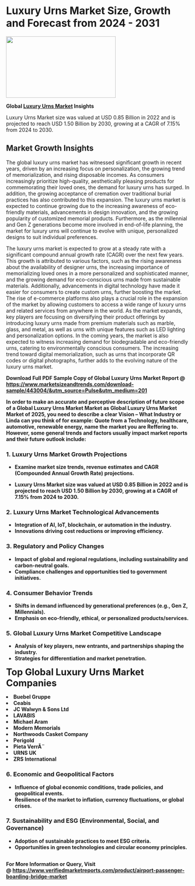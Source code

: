 <H1>Luxury Urns Market Size, Growth and Forecast from 2024 - 2031</H1><img class="aligncenter size-medium wp-image-584254" src="https://thirdeyenews.in/wp-content/uploads/2024/09/Global-Market-Research-300x168.jpeg" alt="" width="300" height="168" /><p><strong>Global&nbsp;<a href="https://www.marketsizeandtrends.com/download-sample/443004/&amp;utm_source=Pulse&amp;utm_medium=201">Luxury Urns Market</a> Insights</strong></p><p>Luxury Urns Market size was valued at USD 0.85 Billion in 2022 and is projected to reach USD 1.50 Billion by 2030, growing at a CAGR of 7.15% from 2024 to 2030.</p><p><h2>Market Growth Insights</h2> <p>The global luxury urns market has witnessed significant growth in recent years, driven by an increasing focus on personalization, the growing trend of memorialization, and rising disposable incomes. As consumers increasingly prioritize high-quality, aesthetically pleasing products for commemorating their loved ones, the demand for luxury urns has surged. In addition, the growing acceptance of cremation over traditional burial practices has also contributed to this expansion. The luxury urns market is expected to continue growing due to the increasing awareness of eco-friendly materials, advancements in design innovation, and the growing popularity of customized memorial products. Furthermore, as the millennial and Gen Z generations become more involved in end-of-life planning, the market for luxury urns will continue to evolve with unique, personalized designs to suit individual preferences.</p> <p><strong></strong></p> <p>The luxury urns market is expected to grow at a steady rate with a significant compound annual growth rate (CAGR) over the next few years. This growth is attributed to various factors, such as the rising awareness about the availability of designer urns, the increasing importance of memorializing loved ones in a more personalized and sophisticated manner, and the growing demand for eco-conscious urns made from sustainable materials. Additionally, advancements in digital technology have made it easier for consumers to create custom urns, further boosting the market. The rise of e-commerce platforms also plays a crucial role in the expansion of the market by allowing customers to access a wide range of luxury urns and related services from anywhere in the world. As the market expands, key players are focusing on diversifying their product offerings by introducing luxury urns made from premium materials such as marble, glass, and metal, as well as urns with unique features such as LED lighting and personalization options. In the coming years, the market is also expected to witness increasing demand for biodegradable and eco-friendly urns, catering to environmentally conscious consumers. The increasing trend toward digital memorialization, such as urns that incorporate QR codes or digital photographs, further adds to the evolving nature of the luxury urns market.</p> <p><strong></p><p><span class=""><strong>Download Full PDF Sample Copy of Global Luxury Urns Market Report</strong> @ <a href="https://www.marketsizeandtrends.com/download-sample/443004/&amp;utm_source=Pulse&amp;utm_medium=201" target="_blank">https://www.marketsizeandtrends.com/download-sample/443004/&amp;utm_source=Pulse&amp;utm_medium=201</a></span></p><p>In order to make an accurate and perceptive description of future scope of a Global&nbsp;Luxury Urns Market Market as Global&nbsp;Luxury Urns Market Market of 2025, you need to describe a clear Vision &ndash; What Industry or Linda can you think of for example: Quote from a Technology, healthcare, automotive, renewable energy, name the market you are Reffering to. However, some general trends and factors usually impact market reports and their future outlook include:</p><h3>1.&nbsp;<strong>Luxury Urns Market Growth Projections</strong></h3><ul><li>Examine market size trends, revenue estimates and CAGR (Compounded Annual Growth Rate) projections.</li><li><p>Luxury Urns Market size was valued at USD 0.85 Billion in 2022 and is projected to reach USD 1.50 Billion by 2030, growing at a CAGR of 7.15% from 2024 to 2030.</p></li></ul><h3>2.&nbsp;<strong>Luxury Urns Market Technological Advancements</strong></h3><ul><li>Integration of AI, IoT, blockchain, or automation in the industry.</li><li>Innovations driving cost reductions or improving efficiency.</li></ul><h3>3.&nbsp;<strong>Regulatory and Policy Changes</strong></h3><ul><li>Impact of global and regional regulations, including sustainability and carbon-neutral goals.</li><li>Compliance challenges and opportunities tied to government initiatives.</li></ul><h3>4.&nbsp;<strong>Consumer Behavior Trends</strong></h3><ul><li>Shifts in demand influenced by generational preferences (e.g., Gen Z, Millennials).</li><li>Emphasis on eco-friendly, ethical, or personalized products/services.</li></ul><h3>5.&nbsp;<strong>Global Luxury Urns Market Competitive Landscape</strong></h3><ul><li>Analysis of key players, new entrants, and partnerships shaping the industry.</li><li>Strategies for differentiation and market penetration.</li></ul><p data-pm-slice="1 1 []"><span style="color: inherit; font-family: inherit; font-size: 25px;">Top Global Luxury Urns Market Companies</span></p><div class="" data-test-id=""><p><li>Buebel Gruppe</li><li> Ceabis</li><li> JC Walwyn & Sons Ltd</li><li> LAVABIS</li><li> Michael Aram</li><li> Modern Memorials</li><li> Northwoods Casket Company</li><li> Perigold</li><li> Pieta VerrÃ¨</li><li> URNS UK</li><li> ZRS International</li></p></div><h3>6.&nbsp;<strong>Economic and Geopolitical Factors</strong></h3><ul><li>Influence of global economic conditions, trade policies, and geopolitical events.</li><li>Resilience of the market to inflation, currency fluctuations, or global crises.</li></ul><h3>7.&nbsp;<strong>Sustainability and ESG (Environmental, Social, and Governance)</strong></h3><ul><li>Adoption of sustainable practices to meet ESG criteria.</li><li>Opportunities in green technologies and circular economy principles.</li></ul><h2><strong style="font-size: 14px;">For More Information or Query, Visit @&nbsp;</strong><a style="background-color: #ffffff; font-size: 14px;" href="https://www.marketsizeandtrends.com/report/luxury-urns-market/" target="_blank">https://www.verifiedmarketreports.com/product/airport-passenger-boarding-bridge-market</a></h2>
